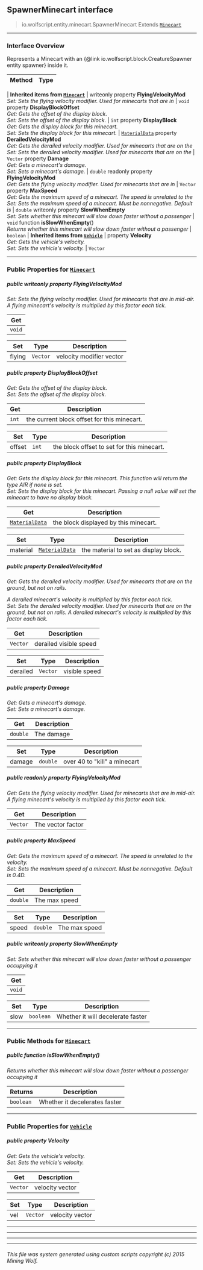 ## SpawnerMinecart __interface__

>io.wolfscript.entity.minecart.SpawnerMinecart
>Extends [`Minecart`](../Minecart.md)

---

### Interface Overview

Represents a Minecart with an {@link io.wolfscript.block.CreatureSpawner entity spawner} inside it.

Method | Type   
--- | :--- 
 |
__Inherited items from [`Minecart`](../Minecart.md)__ |
 writeonly property __FlyingVelocityMod__ <br> _Set: Sets the flying velocity modifier. Used for minecarts that are in_ | `void`
  property __DisplayBlockOffset__ <br> _Get: Gets the offset of the display block.<br>Set: Sets the offset of the display block._ | `int`
  property __DisplayBlock__ <br> _Get: Gets the display block for this minecart.<br>Set: Sets the display block for this minecart._ | [`MaterialData`](../../material/MaterialData.md)
  property __DerailedVelocityMod__ <br> _Get: Gets the derailed velocity modifier. Used for minecarts that are on the<br>Set: Sets the derailed velocity modifier. Used for minecarts that are on the_ | `Vector`
  property __Damage__ <br> _Get: Gets a minecart's damage.<br>Set: Sets a minecart's damage._ | `double`
 readonly property __FlyingVelocityMod__ <br> _Get: Gets the flying velocity modifier. Used for minecarts that are in_ | `Vector`
  property __MaxSpeed__ <br> _Get: Gets the maximum speed of a minecart. The speed is unrelated to the<br>Set: Sets the maximum speed of a minecart. Must be nonnegative. Default is_ | `double`
 writeonly property __SlowWhenEmpty__ <br> _Set: Sets whether this minecart will slow down faster without a passenger_ | `void`
 function __isSlowWhenEmpty__() <br> _Returns whether this minecart will slow down faster without a passenger_ | `boolean`
 |
__Inherited items from [`Vehicle`](../Vehicle.md)__ |
  property __Velocity__ <br> _Get: Gets the vehicle's velocity.<br>Set: Sets the vehicle's velocity._ | `Vector`







---


### Public Properties for [`Minecart`](../Minecart.md)

##### <a id='flyingvelocitymod'></a>public  writeonly property __FlyingVelocityMod__

_Set: Sets the flying velocity modifier. Used for minecarts that are in mid-air. A flying minecart's velocity is multiplied by this factor each tick._

Get | 
--- | 
`void` |

Set | Type | Description  
--- | --- | --- 
flying | `Vector` | velocity modifier vector


##### <a id='displayblockoffset'></a>public   property __DisplayBlockOffset__

_Get: Gets the offset of the display block.<br>Set: Sets the offset of the display block._

Get | Description
--- | --- 
`int` | the current block offset for this minecart.

Set | Type | Description  
--- | --- | --- 
offset | `int` | the block offset to set for this minecart.


##### <a id='displayblock'></a>public   property __DisplayBlock__

_Get: Gets the display block for this minecart. This function will return the type AIR if none is set.<br>Set: Sets the display block for this minecart. Passing a null value will set the minecart to have no display block._

Get | Description
--- | --- 
[`MaterialData`](../../material/MaterialData.md) | the block displayed by this minecart.

Set | Type | Description  
--- | --- | --- 
material | [`MaterialData`](../../material/MaterialData.md) | the material to set as display block.


##### <a id='derailedvelocitymod'></a>public   property __DerailedVelocityMod__

_Get: Gets the derailed velocity modifier. Used for minecarts that are on the ground, but not on rails. <p> A derailed minecart's velocity is multiplied by this factor each tick.<br>Set: Sets the derailed velocity modifier. Used for minecarts that are on the ground, but not on rails. A derailed minecart's velocity is multiplied by this factor each tick._

Get | Description
--- | --- 
`Vector` | derailed visible speed

Set | Type | Description  
--- | --- | --- 
derailed | `Vector` | visible speed


##### <a id='damage'></a>public   property __Damage__

_Get: Gets a minecart's damage.<br>Set: Sets a minecart's damage._

Get | Description
--- | --- 
`double` | The damage

Set | Type | Description  
--- | --- | --- 
damage | `double` | over 40 to "kill" a minecart


##### <a id='flyingvelocitymod'></a>public  readonly property __FlyingVelocityMod__

_Get: Gets the flying velocity modifier. Used for minecarts that are in mid-air. A flying minecart's velocity is multiplied by this factor each tick._

Get | Description
--- | --- 
`Vector` | The vector factor



##### <a id='maxspeed'></a>public   property __MaxSpeed__

_Get: Gets the maximum speed of a minecart. The speed is unrelated to the velocity.<br>Set: Sets the maximum speed of a minecart. Must be nonnegative. Default is 0.4D._

Get | Description
--- | --- 
`double` | The max speed

Set | Type | Description  
--- | --- | --- 
speed | `double` | The max speed


##### <a id='slowwhenempty'></a>public  writeonly property __SlowWhenEmpty__

_Set: Sets whether this minecart will slow down faster without a passenger occupying it_

Get | 
--- | 
`void` |

Set | Type | Description  
--- | --- | --- 
slow | `boolean` | Whether it will decelerate faster


---

### Public Methods for [`Minecart`](../Minecart.md)

##### <a id='isslowwhenempty'></a>public  function __isSlowWhenEmpty__()

_Returns whether this minecart will slow down faster without a passenger occupying it_

Returns | Description
--- | --- 
`boolean` | Whether it decelerates faster


---

### Public Properties for [`Vehicle`](../Vehicle.md)

##### <a id='velocity'></a>public   property __Velocity__

_Get: Gets the vehicle's velocity.<br>Set: Sets the vehicle's velocity._

Get | Description
--- | --- 
`Vector` | velocity vector

Set | Type | Description  
--- | --- | --- 
vel | `Vector` | velocity vector


---
---


---


---


###### This file was system generated using custom scripts copyright (c) 2015 Mining Wolf.
	


